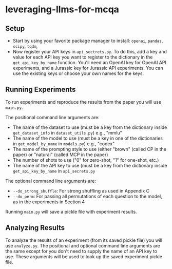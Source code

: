 # leveraging-llms-for-mcqa

## Setup
* Start by using your favorite package manager to install: `openai`, `pandas`, `scipy`, `tqdm`,
* Now register your API keys in `api_sectrets.py`. To do this, add a key and value for each API key you want to register to the dictionary in the `get_api_key_by_name` function. You'll need an OpenAI key for OpenAI API experiments, and a Jurassic key for Jurassic API experiments. You can use the existing keys or choose your own names for the keys.

## Running Experiments
To run experiments and reproduce the results from the paper you will use `main.py`.

The positional command line arguments are:
* The name of the dataset to use (must be a key from the dictionary inside `get_dataset_info` in `dataset_utils.py`) e.g., "mmlu"
* The name of the model to use (must be a key in one of the dictionaries in `get_model_by_name` in `models.py`) e.g., "codex"
* The name of the prompting style to use (either "brown" (called CP in the paper) or "natural" (called MCP in the paper)
* The number of shots to use ("0" for zero-shot, "1" for one-shot, etc.)
* The name of the API key to use (must be a key from the dictionary inside `get_api_key_by_name` in `api_secrets.py`

The optional command line arguments are:
* `--do_strong_shuffle`: For strong shuffling as used in Appendix C
* `--do_perm`: For passing all permutations of each question to the model, as in the experiments in Section 4

Running `main.py` will save a pickle file with experiment results.

## Analyzing Results
To analyze the results of an experiment (from its saved pickle file) you will use `analyze.py`. The positional and optional command line arguments are the same except for you don't need to supply the name of an API key to use. These arguments will be used to look up the saved experiment pickle file.
